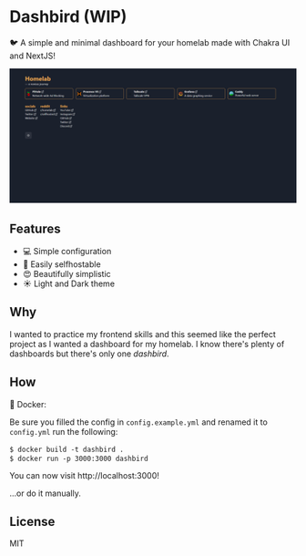 # Dashbird (WIP)

🐦 A simple and minimal dashboard for your homelab made with Chakra UI and NextJS!

![Screenshot](./screenshot.png)

## Features

-   💻 Simple configuration
-   🚀 Easily selfhostable
-   😍 Beautifully simplistic
-   ☀️ Light and Dark theme

## Why

I wanted to practice my frontend skills and this seemed like the perfect project as I wanted a dashboard for my homelab. I know there's plenty of dashboards but there's only one
_dashbird_.

## How

🐋 Docker:

Be sure you filled the config in `config.example.yml` and renamed it to `config.yml` run the following:

```shell
$ docker build -t dashbird .
$ docker run -p 3000:3000 dashbird
```

You can now visit http://localhost:3000!

...or do it manually.

## License

MIT

